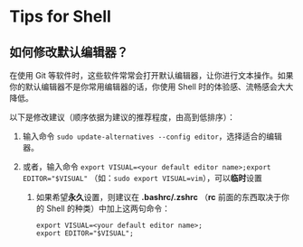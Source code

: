 # Tips for Shell

## 如何修改默认编辑器？

在使用 Git 等软件时，这些软件常常会打开默认编辑器，让你进行文本操作。如果你的默认编辑器不是你常用编辑器的话，你使用 Shell 时的体验感、流畅感会大大降低。

以下是修改建议（顺序依据为建议的推荐程度，由高到低排序）：

1. 输入命令 `sudo update-alternatives --config editor`，选择适合的编辑器。

2. 或者，输入命令 `export VISUAL=<your default editor name>;export EDITOR="$VISUAL"` （如：`sudo export VISUAL=vim`），可以**临时**设置
   1. 如果希望**永久**设置，则建议在 **.bashrc/.zshrc** （**rc** 前面的东西取决于你的 Shell 的种类）中加上这两句命令：
   
      ```shell
      export VISUAL=<your default editor name>;
      export EDITOR="$VISUAL";
      ```
   
      
